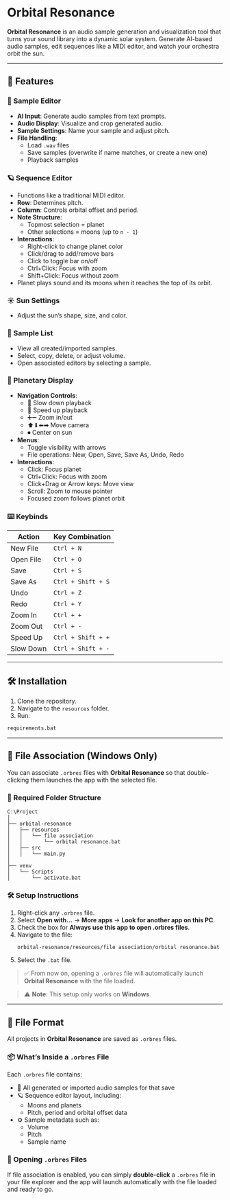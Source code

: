 # Orbital Resonance

**Orbital Resonance** is an audio sample generation and visualization tool that turns your sound library into a dynamic solar system. Generate AI-based audio samples, edit sequences like a MIDI editor, and watch your orchestra orbit the sun.

---

## 🚀 Features

### 🎵 Sample Editor
- **AI Input**: Generate audio samples from text prompts.
- **Audio Display**: Visualize and crop generated audio.
- **Sample Settings**: Name your sample and adjust pitch.
- **File Handling**:
  - Load `.wav` files
  - Save samples (overwrite if name matches, or create a new one)
  - Playback samples

### 🪐 Sequence Editor
- Functions like a traditional MIDI editor.
- **Row**: Determines pitch.
- **Column**: Controls orbital offset and period.
- **Note Structure**:
  - Topmost selection = planet
  - Other selections = moons (up to `n - 1`)
- **Interactions**:
  - Right-click to change planet color
  - Click/drag to add/remove bars
  - Click to toggle bar on/off
  - Ctrl+Click: Focus with zoom
  - Shift+Click: Focus without zoom
- Planet plays sound and its moons when it reaches the top of its orbit.

### ☀️ Sun Settings
- Adjust the sun’s shape, size, and color.

### 📂 Sample List
- View all created/imported samples.
- Select, copy, delete, or adjust volume.
- Open associated editors by selecting a sample.

### 🌌 Planetary Display
- **Navigation Controls**:
  - 🐢 Slow down playback
  - 🐇 Speed up playback
  - ➕➖ Zoom in/out
  - ⬆⬇⬅➡ Move camera
  - ⏺ Center on sun
- **Menus**:
  - Toggle visibility with arrows
  - File operations: New, Open, Save, Save As, Undo, Redo
- **Interactions**:
  - Click: Focus planet
  - Ctrl+Click: Focus with zoom
  - Click+Drag or Arrow keys: Move view
  - Scroll: Zoom to mouse pointer
  - Focused zoom follows planet orbit

### ⌨️ Keybinds

| Action              | Key Combination         |
|---------------------|-------------------------|
| New File            | `Ctrl + N`              |
| Open File           | `Ctrl + O`              |
| Save                | `Ctrl + S`              |
| Save As             | `Ctrl + Shift + S`      |
| Undo                | `Ctrl + Z`              |
| Redo                | `Ctrl + Y`              |
| Zoom In             | `Ctrl + +`              |
| Zoom Out            | `Ctrl + -`              |
| Speed Up            | `Ctrl + Shift + +`      |
| Slow Down           | `Ctrl + Shift + -`      |

---

## 🛠 Installation

1. Clone the repository.
2. Navigate to the `resources` folder.
3. Run:

```bash
requirements.bat
```

---

## 📁 File Association (Windows Only)

You can associate `.orbres` files with **Orbital Resonance** so that double-clicking them launches the app with the selected file.

### 📂 Required Folder Structure

```
C:\Project
│
├── orbital-resonance
│   ├── resources
│   │   └── file association
│   │       └── orbital resonance.bat
│   ├── src
│   │   └── main.py
│
├── venv
│   └── Scripts
│       └── activate.bat
```

### 🛠 Setup Instructions

1. Right-click any `.orbres` file.
2. Select **Open with...** → **More apps** → **Look for another app on this PC**.
3. Check the box for **Always use this app to open .orbres files**.
4. Navigate to the file:
   ```
   orbital-resonance/resources/file association/orbital resonance.bat
   ```
5. Select the `.bat` file.

> ✅ From now on, opening a `.orbres` file will automatically launch **Orbital Resonance** with the file loaded.

> ⚠️ **Note**: This setup only works on **Windows**.

---

## 💾 File Format

All projects in **Orbital Resonance** are saved as `.orbres` files.

### 📦 What’s Inside a `.orbres` File

Each `.orbres` file contains:

- 🎵 All generated or imported audio samples for that save
- 🪐 Sequence editor layout, including:
  - Moons and planets
  - Pitch, period and orbital offset data
- ⚙️ Sample metadata such as:
  - Volume
  - Pitch
  - Sample name

### 📂 Opening `.orbres` Files

If file association is enabled, you can simply **double-click** a `.orbres` file in your file explorer and the app will launch automatically with the file loaded and ready to go.